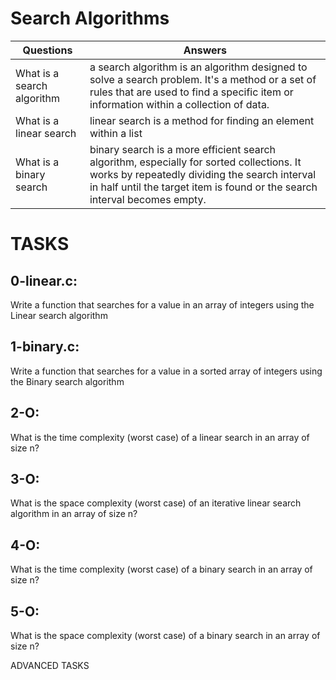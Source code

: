 # Search Algorithms

| Questions | Answers |
| ---- | ---- |
| What is a search algorithm | a search algorithm is an algorithm designed to solve a search problem. It's a method or a set of rules that are used to find a specific item or information within a collection of data. |
| What is a linear search | linear search is a method for finding an element within a list |
| What is a binary search | binary search is a more efficient search algorithm, especially for sorted collections. It works by repeatedly dividing the search interval in half until the target item is found or the search interval becomes empty. |


# TASKS

## 0-linear.c:

Write a function that searches for a value in an array of integers using the Linear search algorithm


## 1-binary.c:

Write a function that searches for a value in a sorted array of integers using the Binary search algorithm


## 2-O:

What is the time complexity (worst case) of a linear search in an array of size n?

## 3-O:

What is the space complexity (worst case) of an iterative linear search algorithm in an array of size n?


## 4-O:

What is the time complexity (worst case) of a binary search in an array of size n?


## 5-O:

What is the space complexity (worst case) of a binary search in an array of size n?


ADVANCED TASKS
